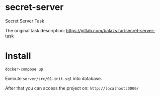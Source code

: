 # secret-server
Secret Server Task

The original task description: https://gitlab.com/balazs.tar/secret-server-task

# Install

```
docker-compose up
```

Execute `server/src/01-init.sql` into database.

After that you can access the project on: `http://localhost:3000/`
